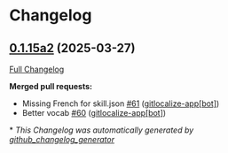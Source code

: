 # Changelog

## [0.1.15a2](https://github.com/OpenVoiceOS/ovos-skill-hello-world/tree/0.1.15a2) (2025-03-27)

[Full Changelog](https://github.com/OpenVoiceOS/ovos-skill-hello-world/compare/0.1.14...0.1.15a2)

**Merged pull requests:**

- Missing French for skill.json [\#61](https://github.com/OpenVoiceOS/ovos-skill-hello-world/pull/61) ([gitlocalize-app[bot]](https://github.com/apps/gitlocalize-app))
- Better vocab [\#60](https://github.com/OpenVoiceOS/ovos-skill-hello-world/pull/60) ([gitlocalize-app[bot]](https://github.com/apps/gitlocalize-app))



\* *This Changelog was automatically generated by [github_changelog_generator](https://github.com/github-changelog-generator/github-changelog-generator)*
